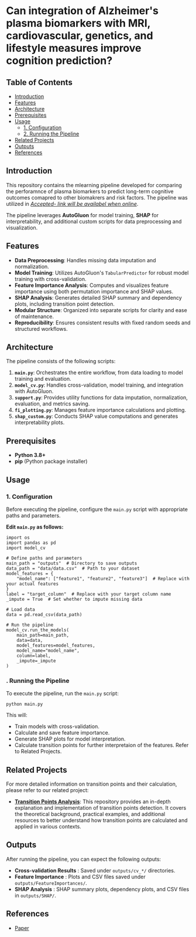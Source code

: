 # Can integration of Alzheimer's plasma biomarkers with MRI, cardiovascular, genetics, and lifestyle measures improve cognition prediction?

## Table of Contents

- [Introduction](#introduction)
- [Features](#features)
- [Architecture](#architecture)
- [Prerequisites](#installation)
- [Usage](#usage)
  - [1. Configuration](#1-configuration)
  - [2. Running the Pipeline](#2-running-the-pipeline)
- [Related Projects](#related-projects)
- [Outputs](#outputs)
- [References](#references)

## Introduction

This repository contains the mlearning pipeline developed for comparing the perforamnce of plasma biomarkers to predict long-term cognitive outcomes comapred to other biomakrers and risk factors. The pipeline was utilized in [*Accepted- link will be availabel when online*](link_to_paper).

The pipeline leverages **AutoGluon** for model training, **SHAP** for interpretability, and additional custom scripts for data preprocessing and visualization.

## Features

- **Data Preprocessing**: Handles missing data imputation and normalization.
- **Model Training**: Utilizes AutoGluon's `TabularPredictor` for robust model training with cross-validation.
- **Feature Importance Analysis**: Computes and visualizes feature importance using both permutation importance and SHAP values.
- **SHAP Analysis**: Generates detailed SHAP summary and dependency plots, including transition point detection.
- **Modular Structure**: Organized into separate scripts for clarity and ease of maintenance.
- **Reproducibility**: Ensures consistent results with fixed random seeds and structured workflows.

## Architecture

The pipeline consists of the following scripts:

1. **`main.py`**: Orchestrates the entire workflow, from data loading to model training and evaluation.
2. **`model_cv.py`**: Handles cross-validation, model training, and integration with AutoGluon.
3. **`support.py`**: Provides utility functions for data imputation, normalization, evaluation, and metrics saving.
4. **`fi_plotting.py`**: Manages feature importance calculations and plotting.
5. **`shap_custom.py`**: Conducts SHAP value computations and generates interpretability plots.

## Prerequisites

- **Python 3.8+**
- **pip** (Python package installer)

## Usage

### 1. Configuration

Before executing the pipeline, configure the `main.py` script with appropriate paths and parameters.

**Edit `main.py` as follows:**

```
import os
import pandas as pd
import model_cv

# Define paths and parameters
main_path = "outputs"  # Directory to save outputs
data_path = "data/data.csv"  # Path to your dataset
model_features = {
    "model_name": ["feature1", "feature2", "feature3"]  # Replace with your actual features
}
label = "target_column"  # Replace with your target column name
_impute = True  # Set whether to impute missing data

# Load data
data = pd.read_csv(data_path)

# Run the pipeline
model_cv.run_the_models(
    main_path=main_path,
    data=data,
    model_features=model_features,
    model_name="model_name",
    column=label,
    _impute=_impute
)
```

### . Running the Pipeline

To execute the pipeline, run the `main.py` script:

```
python main.py
```

This will:

* Train models with cross-validation.
* Calculate and save feature importance.
* Generate SHAP plots for model interpretation.
* Calculate transition points for further interpretaion of the features. Refer to Related Projects.

## Related Projects

For more detailed information on transition points and their calculation, please refer to our related project:

- **[Transition Points Analysis](https://github.com/RobelGebre/TPE-for-SHAP)**: This repository provides an in-depth explanation and implementation of transition points detection. It covers the theoretical background, practical examples, and additional resources to better understand how transition points are calculated and applied in various contexts.

## Outputs

After running the pipeline, you can expect the following outputs:

* **Cross-validation Results** : Saved under `outputs/cv_*/` directories.
* **Feature Importance** : Plots and CSV files saved under `outputs/FeatureImportances/`.
* **SHAP Analysis** : SHAP summary plots, dependency plots, and CSV files in `outputs/SHAP/`.

## References

* [Paper]()
